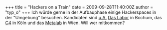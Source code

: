 +++
title = "Hackers on a Train"
date = 2009-09-28T11:40:00Z
author = "typ_o"
+++
Ich würde gerne in der Aufbauphase einige Hackerspaces in der "Umgebung"
besuchen. Kandidaten sind
[u.A.](http://hackerspaces.org/wiki/List_of_Hacker_Spaces) [Das
Labor](http://das-labor.org/) in Bochum, das
[C4](https://koeln.ccc.de/c4/index.xml) in Köln und das
[Metalab](http://metalab.at/) in Wien. Will wer mitkommen?
